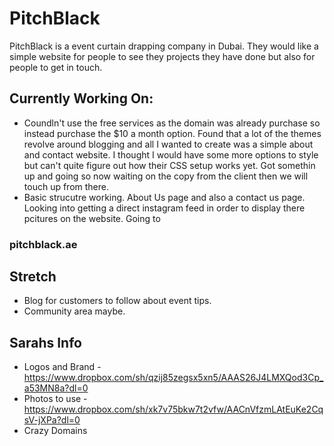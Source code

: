 # PitchBlack
PitchBlack is a event curtain drapping company in Dubai. They would like a simple website for people to see they projects they have done but also for people to get in touch.

## Currently Working On:
 * Coundln't use the free services as the domain was already purchase so instead purchase the $10 a month option. Found that a lot of the themes revolve around blogging and all I wanted to create was a simple about and contact website. I thought I would have some more options to style but can't quite figure out how their CSS setup works yet. Got somethin up and going so now waiting on the copy from the client then we will touch up from there.
* Basic strucutre working. About Us page and also a contact us page. Looking into getting a direct instagram feed in order to display there pcitures on the website. Going to  
 
### pitchblack.ae

## Stretch
  * Blog for customers to follow about event tips.
  * Community area maybe.

## Sarahs Info
  * Logos and Brand - https://www.dropbox.com/sh/qzij85zegsx5xn5/AAAS26J4LMXQod3Cp_a53MN8a?dl=0
  * Photos to use - https://www.dropbox.com/sh/xk7v75bkw7t2vfw/AACnVfzmLAtEuKe2CqsV-jXPa?dl=0
  * Crazy Domains

  
  
